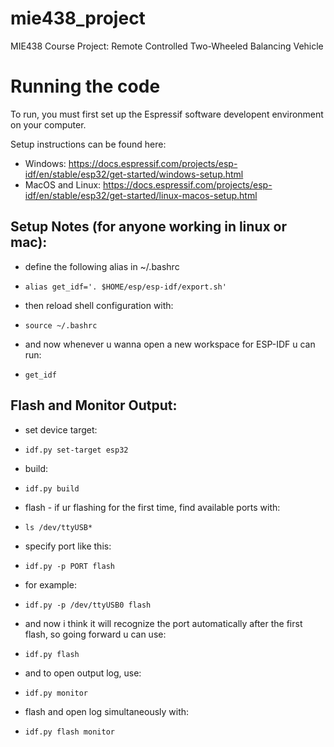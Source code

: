 # mie438_project
MIE438 Course Project: Remote Controlled Two-Wheeled Balancing Vehicle

# Running the code

To run, you must first set up the Espressif software developent environment on your computer.

Setup instructions can be found here:
- Windows: https://docs.espressif.com/projects/esp-idf/en/stable/esp32/get-started/windows-setup.html
- MacOS and Linux: https://docs.espressif.com/projects/esp-idf/en/stable/esp32/get-started/linux-macos-setup.html

## Setup Notes (for anyone working in linux or mac):
- define the following alias in ~/.bashrc
-     alias get_idf='. $HOME/esp/esp-idf/export.sh'

- then reload shell configuration with:
-     source ~/.bashrc

- and now whenever u wanna open a new workspace for ESP-IDF u can run:
-     get_idf

## Flash and Monitor Output:
- set device target:
-     idf.py set-target esp32
- build:
-     idf.py build
- flash - if ur flashing for the first time, find available ports with:
-     ls /dev/ttyUSB*
- specify port like this:
-     idf.py -p PORT flash
- for example:
-     idf.py -p /dev/ttyUSB0 flash
- and now i think it will recognize the port automatically after the first flash, so going forward u can use:
-     idf.py flash
- and to open output log, use:
-     idf.py monitor
- flash and open log simultaneously with:
-     idf.py flash monitor

